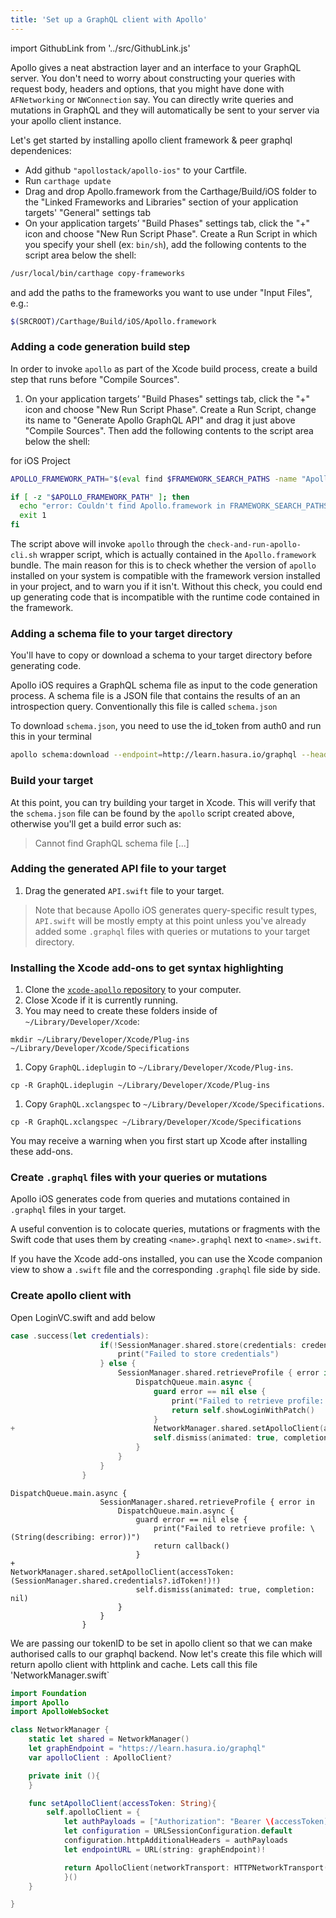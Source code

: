 ```yaml
---
title: 'Set up a GraphQL client with Apollo'
---
```


import GithubLink from '../src/GithubLink.js'

Apollo gives a neat abstraction layer and an interface to your GraphQL server. You don't need to worry about constructing your queries with request body, headers and options, that you might have done with `AFNetworking` or `NWConnection` say. You can directly write queries and mutations in GraphQL and they will automatically be sent to your server via your apollo client instance.

Let's get started by installing apollo client framework & peer graphql dependenices:

- Add github `"apollostack/apollo-ios"` to your Cartfile.
- Run `carthage update`
- Drag and drop Apollo.framework from the Carthage/Build/iOS folder to the "Linked Frameworks and Libraries" section of your application targets' "General" settings tab
- On your application targets’ "Build Phases" settings tab, click the "+" icon and choose "New Run Script Phase". Create a Run Script in which you specify your shell (ex: `bin/sh`), add the following contents to the script area below the shell:

```sh
/usr/local/bin/carthage copy-frameworks
```

and add the paths to the frameworks you want to use under "Input Files", e.g.:

```sh
$(SRCROOT)/Carthage/Build/iOS/Apollo.framework
```

### Adding a code generation build step

In order to invoke `apollo` as part of the Xcode build process, create a build step that runs before "Compile Sources".

1. On your application targets’ "Build Phases" settings tab, click the "+" icon and choose "New Run Script Phase". Create a Run Script, change its name to "Generate Apollo GraphQL API" and drag it just above "Compile Sources". Then add the following contents to the script area below the shell:

for iOS Project

```sh
APOLLO_FRAMEWORK_PATH="$(eval find $FRAMEWORK_SEARCH_PATHS -name "Apollo.framework" -maxdepth 1)"

if [ -z "$APOLLO_FRAMEWORK_PATH" ]; then
  echo "error: Couldn't find Apollo.framework in FRAMEWORK_SEARCH_PATHS; make sure to add the framework to your project."
  exit 1
fi
```

The script above will invoke `apollo` through the `check-and-run-apollo-cli.sh` wrapper script, which is actually contained in the `Apollo.framework` bundle. The main reason for this is to check whether the version of `apollo` installed on your system is compatible with the framework version installed in your project, and to warn you if it isn't. Without this check, you could end up generating code that is incompatible with the runtime code contained in the framework.

### Adding a schema file to your target directory

You'll have to copy or download a schema to your target directory before generating code.

Apollo iOS requires a GraphQL schema file as input to the code generation process. A schema file is a JSON file that contains the results of an an introspection query. Conventionally this file is called `schema.json`

To download `schema.json`, you need to use the id_token from auth0 and run this in your terminal

```sh
apollo schema:download --endpoint=http://learn.hasura.io/graphql --header="Authorization: Bearer <token>"
```

### Build your target

At this point, you can try building your target in Xcode. This will verify that the `schema.json` file can be found by the `apollo` script created above, otherwise you'll get a build error such as:

> Cannot find GraphQL schema file [...]

### Adding the generated API file to your target

1. Drag the generated `API.swift` file to your target.

> Note that because Apollo iOS generates query-specific result types, `API.swift` will be mostly empty at this point unless you've already added some `.graphql` files with queries or mutations to your target directory.

### Installing the Xcode add-ons to get syntax highlighting

1. Clone the [`xcode-apollo` repository](https://github.com/apollostack/xcode-apollo) to your computer.
1. Close Xcode if it is currently running.
1. You may need to create these folders inside of `~/Library/Developer/Xcode`:

`mkdir ~/Library/Developer/Xcode/Plug-ins ~/Library/Developer/Xcode/Specifications`

1. Copy `GraphQL.ideplugin` to `~/Library/Developer/Xcode/Plug-ins`.

`cp -R GraphQL.ideplugin ~/Library/Developer/Xcode/Plug-ins`

1. Copy `GraphQL.xclangspec` to `~/Library/Developer/Xcode/Specifications`.

`cp -R GraphQL.xclangspec ~/Library/Developer/Xcode/Specifications`

You may receive a warning when you first start up Xcode after installing these add-ons.

### Create `.graphql` files with your queries or mutations

Apollo iOS generates code from queries and mutations contained in `.graphql` files in your target.

A useful convention is to colocate queries, mutations or fragments with the Swift code that uses them by creating `<name>.graphql` next to `<name>.swift`.

If you have the Xcode add-ons installed, you can use the Xcode companion view to show a `.swift` file and the corresponding `.graphql` file side by side.

### Create apollo client with

Open LoginVC.swift and add below

<GithubLink link="https://github.com/hasura/graphql-engine/blob/master/community/learn/graphql-tutorials/tutorials/ios-apollo/app-final/Todo/LoginVC.swift" text="LoginVC.swift"/>

```swift
case .success(let credentials):
                    if(!SessionManager.shared.store(credentials: credentials)) {
                        print("Failed to store credentials")
                    } else {
                        SessionManager.shared.retrieveProfile { error in
                            DispatchQueue.main.async {
                                guard error == nil else {
                                    print("Failed to retrieve profile: \(String(describing: error))")
                                    return self.showLoginWithPatch()
                                }
+                               NetworkManager.shared.setApolloClient(accessToken: credentials.idToken!)
                                self.dismiss(animated: true, completion: nil)
                            }
                        }
                    }
                }
```

```
DispatchQueue.main.async {
                    SessionManager.shared.retrieveProfile { error in
                        DispatchQueue.main.async {
                            guard error == nil else {
                                print("Failed to retrieve profile: \(String(describing: error))")
                                return callback()
                            }
+                            NetworkManager.shared.setApolloClient(accessToken: (SessionManager.shared.credentials?.idToken!)!)
                            self.dismiss(animated: true, completion: nil)
                        }
                    }
                }
```

We are passing our tokenID to be set in apollo client so that we can make authorised calls to our graphql backend. Now let's create this file which will return apollo client with httplink and cache. Lets call this file 'NetworkManager.swift`

```swift
import Foundation
import Apollo
import ApolloWebSocket

class NetworkManager {
    static let shared = NetworkManager()
    let graphEndpoint = "https://learn.hasura.io/graphql"
    var apolloClient : ApolloClient?

    private init (){
    }

    func setApolloClient(accessToken: String){
        self.apolloClient = {
            let authPayloads = ["Authorization": "Bearer \(accessToken)"]
            let configuration = URLSessionConfiguration.default
            configuration.httpAdditionalHeaders = authPayloads
            let endpointURL = URL(string: graphEndpoint)!

            return ApolloClient(networkTransport: HTTPNetworkTransport(url: endpointURL, configuration: configuration))
            }()
    }

}

```
